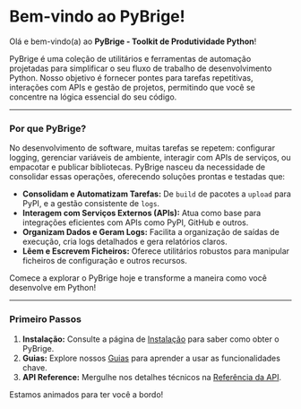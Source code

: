 # Bem-vindo ao PyBrige!

Olá e bem-vindo(a) ao **PyBrige - Toolkit de Produtividade Python**!

PyBrige é uma coleção de utilitários e ferramentas de automação projetadas para simplificar o seu fluxo de trabalho de desenvolvimento Python. Nosso objetivo é fornecer pontes para tarefas repetitivas, interações com APIs e gestão de projetos, permitindo que você se concentre na lógica essencial do seu código.

---

### Por que PyBrige?

No desenvolvimento de software, muitas tarefas se repetem: configurar logging, gerenciar variáveis de ambiente, interagir com APIs de serviços, ou empacotar e publicar bibliotecas. PyBrige nasceu da necessidade de consolidar essas operações, oferecendo soluções prontas e testadas que:

* **Consolidam e Automatizam Tarefas:** De `build` de pacotes a `upload` para PyPI, e a gestão consistente de `logs`.
* **Interagem com Serviços Externos (APIs):** Atua como base para integrações eficientes com APIs como PyPI, GitHub e outros.
* **Organizam Dados e Geram Logs:** Facilita a organização de saídas de execução, cria logs detalhados e gera relatórios claros.
* **Lêem e Escrevem Ficheiros:** Oferece utilitários robustos para manipular ficheiros de configuração e outros recursos.

Comece a explorar o PyBrige hoje e transforme a maneira como você desenvolve em Python!

---

### Primeiro Passos

1.  **Instalação:** Consulte a página de [Instalação](installation.md) para saber como obter o PyBrige.
2.  **Guias:** Explore nossos [Guias](guides/getting-started.md) para aprender a usar as funcionalidades chave.
3.  **API Reference:** Mergulhe nos detalhes técnicos na [Referência da API](api-reference.md).

Estamos animados para ter você a bordo!